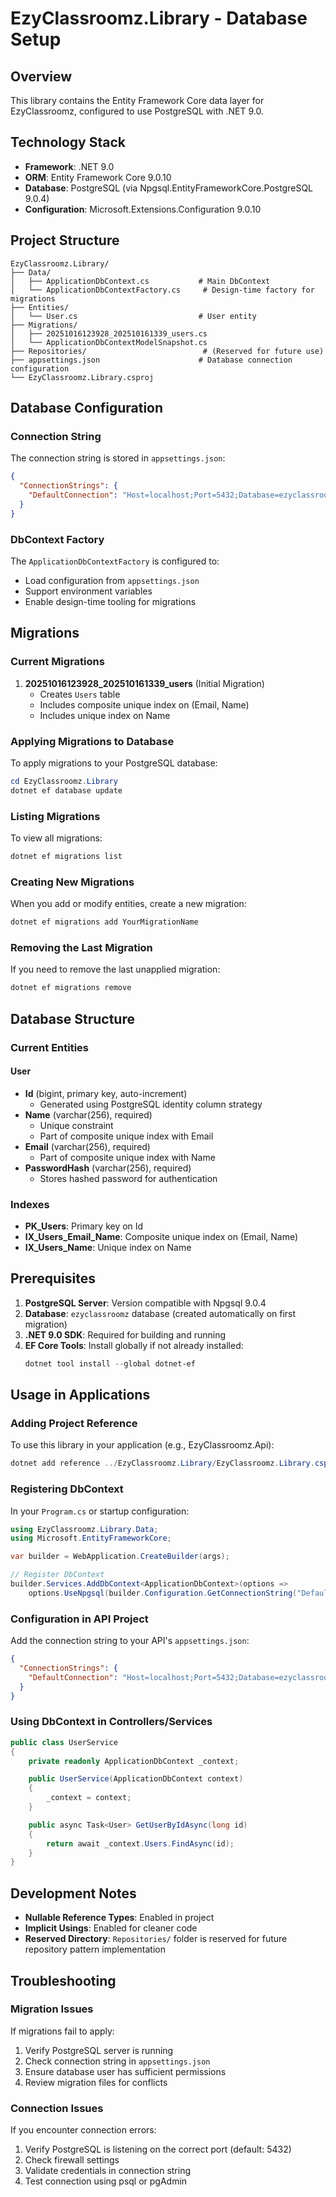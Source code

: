 # EzyClassroomz.Library - Database Setup

## Overview
This library contains the Entity Framework Core data layer for EzyClassroomz, configured to use PostgreSQL with .NET 9.0.

## Technology Stack
- **Framework**: .NET 9.0
- **ORM**: Entity Framework Core 9.0.10
- **Database**: PostgreSQL (via Npgsql.EntityFrameworkCore.PostgreSQL 9.0.4)
- **Configuration**: Microsoft.Extensions.Configuration 9.0.10

## Project Structure

```
EzyClassroomz.Library/
├── Data/
│   ├── ApplicationDbContext.cs           # Main DbContext
│   └── ApplicationDbContextFactory.cs     # Design-time factory for migrations
├── Entities/
│   └── User.cs                           # User entity
├── Migrations/
│   ├── 20251016123928_202510161339_users.cs
│   └── ApplicationDbContextModelSnapshot.cs
├── Repositories/                          # (Reserved for future use)
├── appsettings.json                      # Database connection configuration
└── EzyClassroomz.Library.csproj
```

## Database Configuration

### Connection String
The connection string is stored in `appsettings.json`:

```json
{
  "ConnectionStrings": {
    "DefaultConnection": "Host=localhost;Port=5432;Database=ezyclassroomz;Username=root;Password=password"
  }
}
```

### DbContext Factory
The `ApplicationDbContextFactory` is configured to:
- Load configuration from `appsettings.json`
- Support environment variables
- Enable design-time tooling for migrations

## Migrations

### Current Migrations
1. **20251016123928_202510161339_users** (Initial Migration)
   - Creates `Users` table
   - Includes composite unique index on (Email, Name)
   - Includes unique index on Name

### Applying Migrations to Database
To apply migrations to your PostgreSQL database:

```powershell
cd EzyClassroomz.Library
dotnet ef database update
```

### Listing Migrations
To view all migrations:

```powershell
dotnet ef migrations list
```

### Creating New Migrations
When you add or modify entities, create a new migration:

```powershell
dotnet ef migrations add YourMigrationName
```

### Removing the Last Migration
If you need to remove the last unapplied migration:

```powershell
dotnet ef migrations remove
```

## Database Structure

### Current Entities

#### User
- **Id** (bigint, primary key, auto-increment)
  - Generated using PostgreSQL identity column strategy
- **Name** (varchar(256), required)
  - Unique constraint
  - Part of composite unique index with Email
- **Email** (varchar(256), required)
  - Part of composite unique index with Name
- **PasswordHash** (varchar(256), required)
  - Stores hashed password for authentication

### Indexes
- **PK_Users**: Primary key on Id
- **IX_Users_Email_Name**: Composite unique index on (Email, Name)
- **IX_Users_Name**: Unique index on Name

## Prerequisites

1. **PostgreSQL Server**: Version compatible with Npgsql 9.0.4
2. **Database**: `ezyclassroomz` database (created automatically on first migration)
3. **.NET 9.0 SDK**: Required for building and running
4. **EF Core Tools**: Install globally if not already installed:
   ```powershell
   dotnet tool install --global dotnet-ef
   ```

## Usage in Applications

### Adding Project Reference
To use this library in your application (e.g., EzyClassroomz.Api):

```powershell
dotnet add reference ../EzyClassroomz.Library/EzyClassroomz.Library.csproj
```

### Registering DbContext
In your `Program.cs` or startup configuration:

```csharp
using EzyClassroomz.Library.Data;
using Microsoft.EntityFrameworkCore;

var builder = WebApplication.CreateBuilder(args);

// Register DbContext
builder.Services.AddDbContext<ApplicationDbContext>(options =>
    options.UseNpgsql(builder.Configuration.GetConnectionString("DefaultConnection")));
```

### Configuration in API Project
Add the connection string to your API's `appsettings.json`:

```json
{
  "ConnectionStrings": {
    "DefaultConnection": "Host=localhost;Port=5432;Database=ezyclassroomz;Username=root;Password=password"
  }
}
```

### Using DbContext in Controllers/Services
```csharp
public class UserService
{
    private readonly ApplicationDbContext _context;

    public UserService(ApplicationDbContext context)
    {
        _context = context;
    }

    public async Task<User> GetUserByIdAsync(long id)
    {
        return await _context.Users.FindAsync(id);
    }
}
```

## Development Notes

- **Nullable Reference Types**: Enabled in project
- **Implicit Usings**: Enabled for cleaner code
- **Reserved Directory**: `Repositories/` folder is reserved for future repository pattern implementation

## Troubleshooting

### Migration Issues
If migrations fail to apply:
1. Verify PostgreSQL server is running
2. Check connection string in `appsettings.json`
3. Ensure database user has sufficient permissions
4. Review migration files for conflicts

### Connection Issues
If you encounter connection errors:
1. Verify PostgreSQL is listening on the correct port (default: 5432)
2. Check firewall settings
3. Validate credentials in connection string
4. Test connection using psql or pgAdmin
